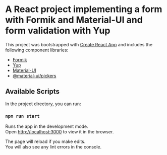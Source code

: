 # A React project implementing a form with Formik and Material-UI and form validation with Yup

This project was bootstrapped with [Create React App](https://github.com/facebook/create-react-app) and includes the following component libraries:

- [Formik](https://formik.org)
- [Yup](https://github.com/jquense/yup)
- [Material-UI](https://material-ui.com/) 
- [@material-ui/pickers](https://material-ui-pickers.dev/)
 
## Available Scripts

In the project directory, you can run:

### `npm run start`

Runs the app in the development mode.\
Open [http://localhost:3000](http://localhost:3000) to view it in the browser.

The page will reload if you make edits.\
You will also see any lint errors in the console.
